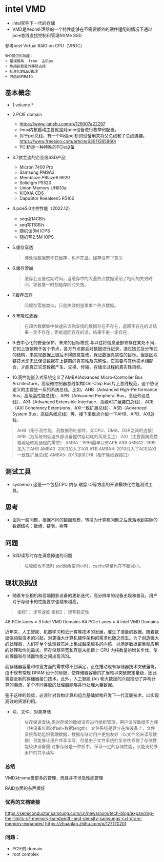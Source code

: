 # intel VMD

+ intel官称下一代的存储
+ VMD是Xeon处理器的一个特性能够在不需要额外的硬件适配的情况下通过pcie总线直接控制和管理NVMe SSD

参考intel Virtual RAID on CPU（VROC） 
```
VMD提供的功能：
+ 错误隔离  from  主机os
+ 热插拔和意外移除支持
+ 标准化的LED管理
+ 可启动的RAID
```
## 基本概念
+ 1.volume
  * 
+ 2.PCIE domain
  * https://www.jianshu.com/p/129007a22297
  * linux内核启动主要就是对pcie设备进行枚举和配置。
  * 对于pci总线，有一个叫做pci桥的设备用来将父总线和子总线连接。https://www.freesion.com/article/63911365860/
  * PCI桥是一种特殊的PCIe设备
+ 3.7款主流的企业级SSD产品
  * Micron 7400 Pro
  * Samsung PM9A3
  * Memblaze PBlaze6 6920
  * Solidigm P5520
  * Union Memory UH810a
  * KIOXIA CD6
  * DapuStor Roealsen5 R5100
+ 4.pcie5.0主控性能（2022.12）
  * seq读14GB/s
  * seq写11GB/s
  * 随机读3M IOPS
  * 随机写2.5M IOPS
+ 5.缓存穿透
  >待处理数据既不在缓存，也不在盘，缓存没有了意义
+ 6.缓存雪崩
  >缓存会设置过期时间，当缓存中的大量热点数据采用了相同的失效时间，导致某一时刻缓存同时失效。
+ 7.缓存击穿
  >同缓存雪崩类似，只是失效的是某单个热点数据。
+ 8.布隆过滤器
  >在超大数据集中快速告诉你查找的数据存在不存在，返回不存在的话结果一定不存在，但是返回存在的话，结果不是一定存在，

+ 9.去中心化的安全保护，未来的目标模式
与以往将信息全部寄存在某处不同，它的上链依赖于各个节点，各方节点都会对数据进行记录，通过链式及分布式的结构，来实现数据上链后不得随意篡改，保证数据真实性的目标。但是区块链技术却无法保证数据在上链前的真实性及完整性，它需要与其他技术相配合，才能真正实现数据产生、交换、传输、存储全过程的真实性目标。

+ 10.高性能嵌入式系统定义了AMBA(Advanced Micro-Controller Bus Architecture，高级微控制器总线架构)On-Chip Bus片上总线规范，这个协议定义的主要是一系列系统总线。比如，AHB（Advanced High-Performance Bus，高级高性能总线）、APB（Advanced Peripheral Bus，高级外设总线）、AXI（Advanced Extensible Interface，高级可扩展接口总线）、ACE（AXI Coherency Extensions，AXI一致扩展总线）、ASB（Advanced System Bus，高级系统总线）等。接下来重点介绍一下AHB、APB、AXI总线。
>AHB（用于高性能，高数据吞吐部件，如CPU、DMA、DSP之间的连接）
>APB（为系统的低速外部设备提供低功耗的简易互连）
>AXI（主要面向高性能地址映射通信的需求）
AMBA：1996最早只有APB ASB
AMBA2: 1999加入了AHB
AMBA3: 2003加入了AXI  ATB
AMBA4: 2010引入了ACE(AXI一致性扩展总线)
AMBA5: 2013提供CHI（相干集线器接口）

## 测试工具
+ sysbench 这是一个包括CPU 内存 磁盘 IO等方面的开源模块化性能测试工具。


## 思考
+ 面对一般问题，根据不同的数据规模，转换为计算机问题之后就落地到实际的数据结构：数组、链表、树等



## 问题
+ SSD读写时存在满盘掉速的问题
  >垃圾回收不及时
  >ssd剩余空间小时，cache容量也在不断减小。

## 现状及挑战
+ 随着专业相机和高端摄影设备的更新迭代，高分辨率的设备出现和普及，用户对于存储卡的性能要求也越来越高，
 >指标1： 读写速度
 >指标2： 读写稳定性




48 PCIe lanes = 3 Intel VMD Domains
64 PCIe Lanes = 4 Intel VMD Domains

近年来，人工智能、机器学习和云计算等技术的发展，催生了海量的数据。随着数据驱动型技术的兴起，对更强大计算机硬件架构的需求也随之而生。为了创造强大的处理器，人们在单个处理器芯片上集成越来越多的内核，以满足数据密集型应用的处理和性能需求。但存储器带宽和容量未能跟上 CPU 内核数量的增长步伐，使处理器和存储器性能之间出现鸿沟。

而存储器容量和带宽方面的需求得不到满足，正在推动现有存储器技术突破藩篱。由于现有常规 DRAM 设计的局限，使存储器容量的扩展难以突破既定量级，因此需要全新的存储器接口技术。此外，人工智能 (AI) 和大数据的兴起推动了异构计算的潮流，多个不同类型的处理器能够并行处理大量数据。

鉴于这样的趋势，必须针对异构计算和组合基础架构开发下一代互联技术，以实现高效的资源利用。


+ 块、文件、对象存储
  >块存储速度快,但对存储的数据没有进行组织管理，用户读写数据不方便（块设备位置offset+数据length）
  >文件系统是建立在块设备上，文件系统帮助组织管理数据，数据存储对用户更加友好（以文件名来读写数据）且能够让用户共享读写，但是由于文件系统的复杂性导致了存储性能较块设备慢
  >对象存储是一种折中，保证一定的存储性能，又能支持多用户的共享读写

 
### 总结
VMD对nvme盘更多的管理，而且并不涉及性能管理

RAID方面的东西很好

### 优秀的文档链接
https://semiconductor.samsung.com/cn/newsroom/tech-blog/expanding-the-limits-of-memory-bandwidth-and-density-samsungs-cxl-dram-memory-expander/
https://zhuanlan.zhihu.com/p/127170201 

### 问题：
+ PCIE的 domain  
+ root complex
